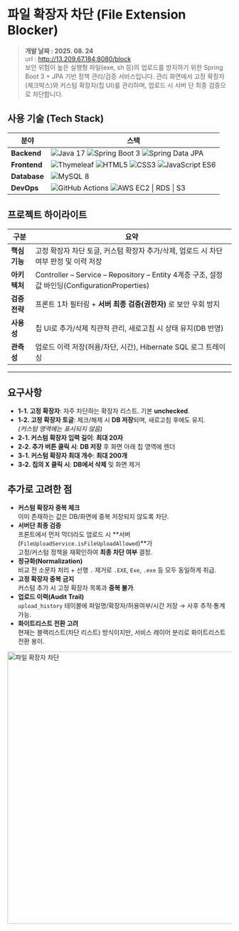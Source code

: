 # 파일 확장자 차단 (File Extension Blocker)
> **개발 날짜 : 2025. 08. 24** </br>
> url : http://13.209.67.184:8080/block **</br>**
보안 위험이 높은 실행형 파일(exe, sh 등)의 업로드를 방지하기 위한 Spring Boot 3 + JPA 기반 정책 관리/검증 서비스입니다. 
관리 화면에서 고정 확장자(체크박스)와 커스텀 확장자(칩 UI)를 관리하며, 업로드 시 서버 단 최종 검증으로 차단합니다.

## 사용 기술 (Tech Stack)
| 분야 | 스택 |
|----|------|
| **Backend** | ![Java 17](https://img.shields.io/badge/Java%2017-007396?style=flat&logo=java&logoColor=white) ![Spring Boot 3](https://img.shields.io/badge/Spring%20Boot%203-6DB33F?style=flat&logo=spring-boot&logoColor=white) ![Spring Data JPA](https://img.shields.io/badge/Spring%20Data%20JPA-59666C?style=flat) |
| **Frontend** | ![Thymeleaf](https://img.shields.io/badge/Thymeleaf-005F0F?style=flat&logo=thymeleaf&logoColor=white) ![HTML5](https://img.shields.io/badge/HTML5-E34F26?style=flat&logo=html5&logoColor=white) ![CSS3](https://img.shields.io/badge/CSS3-1572B6?style=flat&logo=css3&logoColor=white) ![JavaScript ES6](https://img.shields.io/badge/JavaScript%20ES6-F7DF1E?style=flat&logo=javascript&logoColor=black) |
| **Database** | ![MySQL 8](https://img.shields.io/badge/MySQL%208-4479A1?style=flat&logo=mysql&logoColor=white) |
| **DevOps** | ![GitHub Actions](https://img.shields.io/badge/GitHub%20Actions-2088FF?style=flat&logo=github-actions&logoColor=white) ![AWS EC2 \| RDS \| S3](https://img.shields.io/badge/AWS%20(EC2%20%7C%20RDS%20%7C%20S3)-F7931E?style=flat&logo=amazon-aws&logoColor=white) |

## 프로젝트 하이라이트
| 구분 | 요약 |
|---|---|
| **핵심 기능** | 고정 확장자 차단 토글, 커스텀 확장자 추가/삭제, 업로드 시 차단 여부 판정 및 이력 저장 |
| **아키텍처** | Controller – Service – Repository – Entity 4계층 구조, 설정값 바인딩(ConfigurationProperties) |
| **검증 전략** | 프론트 1차 필터링 + **서버 최종 검증(권한자)** 로 보안 우회 방지 |
| **사용성** | 칩 UI로 추가/삭제 직관적 관리, 새로고침 시 상태 유지(DB 반영) |
| **관측성** | 업로드 이력 저장(허용/차단, 시간), Hibernate SQL 로그 트레이싱 |

---

## 요구사항
- **1-1. 고정 확장자**: 자주 차단하는 확장자 리스트. 기본 **unchecked**.  
- **1-2. 고정 확장자 토글**: 체크/해제 시 **DB 저장**되며, 새로고침 후에도 유지.  
  *(커스텀 영역에는 표시되지 않음)*  
- **2-1. 커스텀 확장자 입력 길이**: **최대 20자**  
- **2-2. 추가 버튼 클릭 시**: **DB 저장** 후 화면 아래 칩 영역에 렌더  
- **3-1. 커스텀 확장자 최대 개수**: **최대 200개**  
- **3-2. 칩의 X 클릭 시**: **DB에서 삭제** 및 화면 제거

## 추가로 고려한 점
- **커스텀 확장자 중복 체크**  
  이미 존재하는 값은 DB/화면에 중복 저장되지 않도록 차단.
- **서버단 최종 검증**  
  프론트에서 먼저 막더라도 업로드 시 **서버(`FileUploadService.isFileUploadAllowed`)**가  
  고정/커스텀 정책을 재확인하여 **최종 차단 여부** 결정.
- **정규화(Normalization)**  
  비교 전 소문자 처리 + 선행 `.` 제거로 `.EXE`, `Exe`, `.exe` 등 모두 동일하게 취급.
- **고정 확장자 중복 금지**  
  커스텀 추가 시 고정 확장자 목록과 **중복 불가**.
- **업로드 이력(Audit Trail)**  
  `upload_history` 테이블에 파일명/확장자/허용여부/시간 저장 → 사후 추적·통계 가능.
- **화이트리스트 전환 고려**  
  현재는 블랙리스트(차단 리스트) 방식이지만, 서비스 레이어 분리로 화이트리스트 전환 용이.


<img width="1066" height="611" alt="파일 확장자 차단" src="https://github.com/user-attachments/assets/53e9684d-fb03-490c-a6f3-74cf9befc252" />
